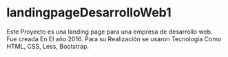# landingpageDesarrolloWeb1
Este Proyecto es una landing page para una empresa de desarrollo web. Fue creada En El año 2016. Para su Realización se usaron Tecnología Como HTML, CSS, Less, Bootstrap.
